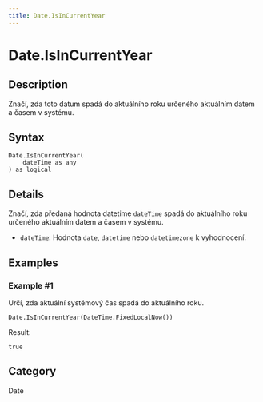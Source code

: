 ```yaml
---
title: Date.IsInCurrentYear
---
```


# Date.IsInCurrentYear


## Description

Značí, zda toto datum spadá do aktuálního roku určeného aktuálním datem a časem v systému.


## Syntax

```powerquery
Date.IsInCurrentYear(
    dateTime as any
) as logical
```


## Details

Značí, zda předaná hodnota datetime <code>dateTime</code> spadá do aktuálního roku určeného aktuálním datem a časem v systému.      <ul>      <li><code>dateTime</code>: Hodnota <code>date</code>, <code>datetime</code> nebo <code>datetimezone</code> k vyhodnocení.</li>      </ul>


## Examples

### Example #1 
Určí, zda aktuální systémový čas spadá do aktuálního roku.
```powerquery
Date.IsInCurrentYear(DateTime.FixedLocalNow())
```

Result: 
```powerquery
true
```




## Category
Date
